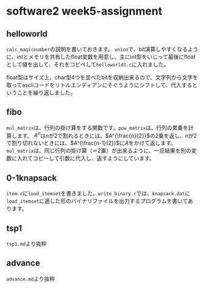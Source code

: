 # software2 week5-assignment

## helloworld
`calc_magicnumber`の説明を書いておきます。
`union`で、bit演算しやすくなるように、intとメモリを共有したfloat変数を用意し、主にint型をいじって最後にfloatとして値を出して、それをコピペして`helloworld1.c`に入れました。

float型はサイズ上、char型4つを並べたbitを収納出来るので、文字列から文字を取ってasciiコードをリトルエンディアンにそぐうようにシフトして、代入するということを繰り返しました。

## fibo
`mul_matrix`は、行列の掛け算をする関数です。`pow_matrix`は、行列の累乗を計算します。
$A^n$は$n$が2で割れるときには、$A^{\frac{n}{2}}$の2乗を返し、$n$が2で割り切れないときには、$A^{\frac{n-1}{2}}$に$A$をかけて返します。
`mul_matrix`は、同じ行列の掛け算（＝2乗）が出来るように、一旦結果を別の変数に入れてコピーして引数に代入し、返すようにしています。

## 0-1knapsack
`item.c`に`load_itemset`を書きました。`write_binary.c`では、`knapsack.dat`に`load_itemset`に適した形のバイナリファイルを出力するプログラムを書いてあります。

## tsp1
`tsp1.md`より抜粋

## advance
`advance.md`より抜粋

